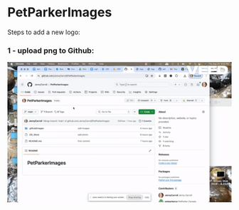 # PetParkerImages

Steps to add a new logo:

### 1 - upload png to Github:
<img src=https://github.com/JennyCarroll/PetParkerImages/blob/f109daa5894c6b3349a7917485ba08e4f6f9d558/.github/images/How%20to%20upload%20a%20new%20logo.gif/>
